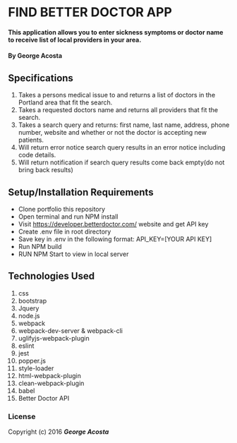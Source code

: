 # FIND BETTER DOCTOR APP

#### This application allows you to enter sickness symptoms or doctor name to receive list of local providers in your area.

#### By George Acosta

## Specifications

1. Takes a persons medical issue to and returns a list of doctors in the Portland   area that fit the search.
2. Takes a requested doctors name and returns all providers that fit the search.
3. Takes a search query and returns: first name, last name, address, phone number, website and whether or not the doctor is accepting new patients.
4. Will return error notice search query results in an error notice including code details.
5. Will return notification if search query results come back empty(do not bring back results)


## Setup/Installation Requirements

* Clone portfolio this repository
* Open terminal and run NPM install
* Visit https://developer.betterdoctor.com/ website and get API key
* Create .env file in root directory
* Save key in .env in the following format: API_KEY=[YOUR API KEY]
* Run NPM build
* RUN NPM Start to view in local server



## Technologies Used

1. css
2. bootstrap
3. Jquery
4. node.js
5. webpack
6. webpack-dev-server & webpack-cli
8. uglifyjs-webpack-plugin
9. eslint
7. jest
10. popper.js
11. style-loader
12. html-webpack-plugin
13. clean-webpack-plugin
14. babel
14. Better Doctor API



### License

Copyright (c) 2016 **_George Acosta_**
